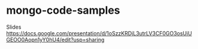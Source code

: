 # mongo-code-samples

Slides
https://docs.google.com/presentation/d/1oSzzKRDjL3utrLV3CF0GO3osUiUGEOO0Aopn1yY0hU4/edit?usp=sharing
